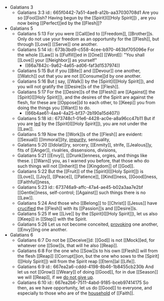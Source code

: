 - Galatians 3
	- Galatians 3:3
	  id:: 665f0442-7a51-4ae8-a12b-aa37030708d1
	  Are you so [[Fool]]ish? Having begun by the [Spirit]([[Holy Spirit]]) , are you now being [[Perfect]]ed by the [[Flesh]]?
- Galatians 5
	- Galatians 5:13
	  For you were [[Call]]ed to [[Freedom]], [[Brother]]s. Only do not use your freedom as an opportunity for the [[Flesh]], but through [[Love]] [[Serve]] one another.
	- Galatians 5:14
	  id:: 673b3bd9-c558-4cee-b970-463bf705096e
	  For the whole [[Law]] is [[Fulfill]]ed in [[One]] [[Word]]: "You shall [[Love]] your [[Neighbor]] as yourself"
		- ((66a7842c-9a62-4a65-ad06-faf3d1537974))
	- Galatians 5:15
	  But if you [[Bite]] and [[Devour]] one another, [[Watch]] out that you are not [[Consume]]d by one another.
	- Galatians 5:16
	  But [I]([[Paul]]) say, [[Walk]] by the [Spirit]([[Holy Spirit]]), and you will not gratify the [[Desire]]s of the [[Flesh]].
	- Galatians 5:17
	  For the [[Desire]]s of the [[Flesh]] are [[Against]] the [Spirit]([[Holy Spirit]]), and the desires of the Spirit are against the flesh, for these are [[Oppose]]d to each other, to [[Keep]] you from doing the things you [[Want]] to do.
		- ((66b4ae61-4aa4-4a25-bf37-2b190a15d407))
	- Galatians 5:18
	  id:: 673748c1-01e6-4428-ac0e-a8a96cc47b11
	  But if you are [led]([[Lead]]) by the [Spirit]([[Holy Spirit]]), you are not under the [[Law]].
	- Galatians 5:19
	  Now the [[Work]]s of the [[Flesh]] are evident: [[Sexual]] [[Immoral]]ity, [impurity]([[Impure]]), sensuality,
	- Galatians 5:20
	  [[Idolat]]ry, sorcery, [[Enmity]], strife, [[Jealous]]y, fits of [[Anger]], rivalries, dissensions, divisions,
	- Galatians 5:21
	  [[Envy]], [[Drunk]]enness, orgies, and things like these. [I]([[Paul]]) [[Warn]] you, as I warned you before, that those who do such things will not [[Inherit]] the [[Kingdom]] of [[God]].
	- Galatians 5:22
	  But the [[Fruit]] of the [Spirit]([[Holy Spirit]]) is [[Love]], [[Joy]], [[Peace]], [[Patience]], [[Kind]]ness, [[Good]]ness, [[Faithful]]ness,
	- Galatians 5:23
	  id:: 673746a9-affc-47a4-ae45-b02a3aa7e2bf
	  [[Gentle]]ness, self-control; [[Against]] such things there is no [[Law]].
	- Galatians 5:24 
	  And those who [[Belong]] to [[Christ]] [[Jesus]] have [crucified]([[Crucify]]) the [[Flesh]] with its [[Passion]]s and [[Desire]]s.
	- Galatians 5:25
	  If we [[Live]] by the [Spirit]([[Holy Spirit]]), let us also [[Keep]] in [[Step]] with the Spirit.
	- Galatians 5:26
	  Let us not become conceited, [provoking]([[Provoke]]) one another, [[Envy]]ing one another.
- Galatians 6
	- Galatians 6:7
	  Do not be [[Deceive]]d: [[God]] is not [[Mock]]ed, for whatever one [[Sow]]s, that will he also [[Reap]].
	- Galatians 6:8
	  For the one who [[Sow]]s to his own [[Flesh]] will from the flesh [[Reap]] [[Corrupt]]ion, but the one who sows to the [Spirit]([[Holy Spirit]]) will from the Spirit reap [[Etern]]al [[Life]].
	- Galatians 6:9
	  id:: 667ea2a6-cddd-4198-8b46-1b8455cb230b
	  And let us not [[Grow]] [[Weary]] of doing [[Good]], for in due [[Season]] we will [[Reap]], if we [do not give up]([[Persevere]]).
	- Galatians 6:10
	  id:: 667ea2b6-7511-4abd-9185-bceb97414175
	  So then, as we have opportunity, let us do [[Good]] to everyone, and especially to those who are of the [household]([[Church]]) of [[Faith]].